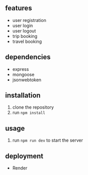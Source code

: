 
## features

- user registration
- user login
- user logout
- trip booking
- travel booking

## dependencies

- express
- mongoose
- jsonwebtoken

## installation

1. clone the repository
2. run `npm install`

## usage

1. run `npm run dev` to start the server

## deployment
- Render